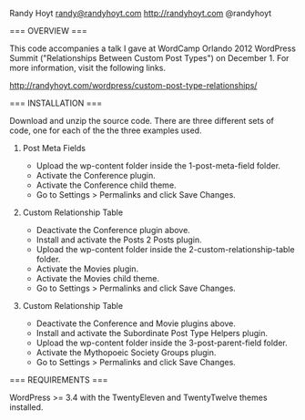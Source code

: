Randy Hoyt
randy@randyhoyt.com
http://randyhoyt.com
@randyhoyt

=== OVERVIEW ===

This code accompanies a talk I gave at WordCamp Orlando 2012 WordPress Summit ("Relationships Between Custom Post Types") on December 1. For more information, visit the following links.

http://randyhoyt.com/wordpress/custom-post-type-relationships/

=== INSTALLATION ===

Download and unzip the source code. There are three different sets of code, one for each of the
the three examples used.

1. Post Meta Fields
    - Upload the wp-content folder inside the 1-post-meta-field folder.
    - Activate the Conference plugin.
    - Activate the Conference child theme.
    - Go to Settings > Permalinks and click Save Changes.
    
2. Custom Relationship Table
    - Deactivate the Conference plugin above.
    - Install and activate the Posts 2 Posts plugin.
    - Upload the wp-content folder inside the 2-custom-relationship-table folder.
    - Activate the Movies plugin.
    - Activate the Movies child theme.
    - Go to Settings > Permalinks and click Save Changes.    
    
2. Custom Relationship Table
    - Deactivate the Conference and Movie plugins above.
    - Install and activate the Subordinate Post Type Helpers plugin.
    - Upload the wp-content folder inside the 3-post-parent-field folder.
    - Activate the Mythopoeic Society Groups plugin.
    - Go to Settings > Permalinks and click Save Changes.    
    

=== REQUIREMENTS ===

WordPress >= 3.4 with the TwentyEleven and TwentyTwelve themes installed.